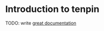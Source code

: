 # Introduction to tenpin

TODO: write [great documentation](http://jacobian.org/writing/what-to-write/)
